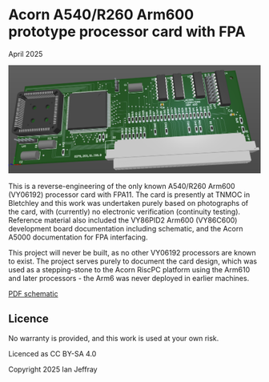 # Acorn A540/R260 Arm600 prototype processor card with FPA

April 2025

![3D View](Generated/Arm600_Prototype_3D_View.png)

This is a reverse-engineering of the only known A540/R260 Arm600 (VY06192) processor card with FPA11.  The card is presently at TNMOC in Bletchley and this work was undertaken purely based on photographs of the card, with (currently) no electronic verification (continuity testing).   Reference material also included the VY86PID2 Arm600 (VY86C600) development board documentation including schematic, and the Acorn A5000 documentation for FPA interfacing.

This project will never be built, as no other VY06192 processors are known to exist.  The project serves purely to document the card design, which was used as a stepping-stone to the Acorn RiscPC platform using the Arm610 and later processors - the Arm6 was never deployed in earlier machines.

[PDF schematic](Generated/Arm600_Prototype_Schematic.pdf)


## Licence

No warranty is provided, and this work is used at your own risk.  

Licenced as CC BY-SA 4.0

Copyright 2025 Ian Jeffray


